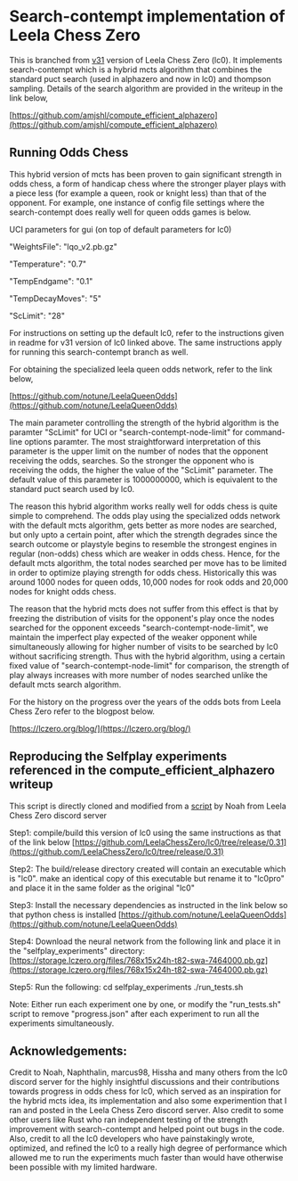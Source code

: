 # Search-contempt implementation of Leela Chess Zero

This is branched from [v31](https://github.com/LeelaChessZero/lc0/tree/release/0.31) version of Leela Chess Zero (lc0). It implements search-contempt which is a hybrid mcts algorithm that combines the standard puct search (used in alphazero and now in lc0) and thompson sampling. Details of the search algorithm are provided in the writeup in the link below,

[https://github.com/amjshl/compute_efficient_alphazero](https://github.com/amjshl/compute_efficient_alphazero)


## Running Odds Chess

This hybrid version of mcts has been proven to gain significant strength in odds chess, a form of handicap chess where the stronger player plays with a piece less (for example a queen, rook or knight less) than that of the opponent. For example, one instance of config file settings where the search-contempt does really well for queen odds games is below.

UCI parameters for gui (on top of default parameters for lc0)

 "WeightsFile": "lqo_v2.pb.gz"
 
 "Temperature": "0.7"
 
 "TempEndgame": "0.1"
 
 "TempDecayMoves": "5"
 
 "ScLimit": "28"
 

For instructions on setting up the default lc0, refer to the instructions given in readme for v31 version of lc0 linked above. The same instructions apply for running this search-contempt branch as well.

For obtaining the specialized leela queen odds network, refer to the link below,

[https://github.com/notune/LeelaQueenOdds](https://github.com/notune/LeelaQueenOdds)

The main parameter controlling the strength of the hybrid algorithm is the paramter "ScLimit" for UCI or "search-contempt-node-limit" for command-line options paramter. The most straightforward interpretation of this parameter is the upper limit on the number of nodes that the opponent receiving the odds, searches. So the stronger the opponent who is receiving the odds, the higher the value of the "ScLimit" parameter. The default value of this parameter is 1000000000, which is equivalent to the standard puct search used by lc0.

The reason this hybrid algorithm works really well for odds chess is quite simple to comprehend. The odds play using the specialized odds network with the default mcts algorithm, gets better as more nodes are searched, but only upto a certain point, after which the strength degrades since the search outcome or playstyle begins to resemble the strongest engines in regular (non-odds) chess which are weaker in odds chess. Hence, for the default mcts algorithm, the total nodes searched per move has to be limited in order to optimize playing strength for odds chess. Historically this was around 1000 nodes for queen odds, 10,000 nodes for rook odds and 20,000 nodes for knight odds chess.

The reason that the hybrid mcts does not suffer from this effect is that by freezing the distribution of visits for the opponent's play once the nodes searched for the opponent exceeds "search-contempt-node-limit", we maintain the imperfect play expected of the weaker opponent while simultaneously allowing for higher number of visits to be searched by lc0 without sacrificing strength. Thus with the hybrid algorithm, using a certain fixed value of "search-contempt-node-limit" for comparison, the strength of play always increases with more number of nodes searched unlike the default mcts search algorithm.

For the history on the progress over the years of the odds bots from Leela Chess Zero refer to the blogpost below.

[https://lczero.org/blog/](https://lczero.org/blog/)

## Reproducing the Selfplay experiments referenced in the compute_efficient_alphazero writeup

This script is directly cloned and modified from a [script](https://github.com/notune/LeelaQueenOdds/blob/main/training/generate_games.py) by Noah from Leela Chess Zero discord server

Step1: compile/build this version of lc0 using the same instructions as that of the link below
[https://github.com/LeelaChessZero/lc0/tree/release/0.31](https://github.com/LeelaChessZero/lc0/tree/release/0.31)

Step2: The build/release directory created will contain an executable which is "lc0". make an identical copy of this executable but rename it to "lc0pro" and place it in the same folder as the original "lc0"

Step3: Install the necessary dependencies as instructed in the link below so that python chess is installed
[https://github.com/notune/LeelaQueenOdds](https://github.com/notune/LeelaQueenOdds)

Step4: Download the neural network from the following link and place it in the "selfplay_experiments" directory:
[https://storage.lczero.org/files/768x15x24h-t82-swa-7464000.pb.gz](https://storage.lczero.org/files/768x15x24h-t82-swa-7464000.pb.gz)

Step5: Run the following:
cd selfplay_experiments
./run_tests.sh

Note: Either run each experiment one by one, or modify the "run_tests.sh" script to remove "progress.json" after each experiment to run all the experiments simultaneously.

## Acknowledgements:

Credit to Noah, Naphthalin, marcus98, Hissha and many others from the lc0 discord server for the highly insightful discussions and their contributions towards progress in odds chess for lc0, which served as an inspiration for the hybrid mcts idea, its implementation and also some experimention that I ran and posted in the Leela Chess Zero discord server. Also credit to some other users like Rust who ran independent testing of the strength improvement with search-contempt and helped point out bugs in the code. Also, credit to all the lc0 developers who have painstakingly wrote, optimized, and refined the lc0 to a really high degree of performance which allowed me to run the experiments much faster than would have otherwise been possible with my limited hardware.
